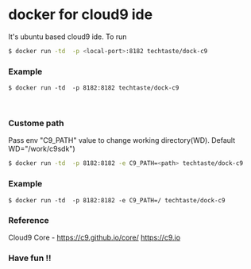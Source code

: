 # docker for cloud9 ide
It's ubuntu based cloud9 ide. To run

```bash
$ docker run -td  -p <local-port>:8182 techtaste/dock-c9
```

### Example
```
$ docker run -td  -p 8182:8182 techtaste/dock-c9
```
<br/>

### Custome path
Pass env "C9_PATH" value to change working directory(WD). Default WD="/work/c9sdk")
```bash
$ docker run -td  -p 8182:8182 -e C9_PATH=<path> techtaste/dock-c9
```
### Example
```
$ docker run -td  -p 8182:8182 -e C9_PATH=/ techtaste/dock-c9
```

### Reference
Cloud9 Core - https://c9.github.io/core/ https://c9.io

### Have fun !!
